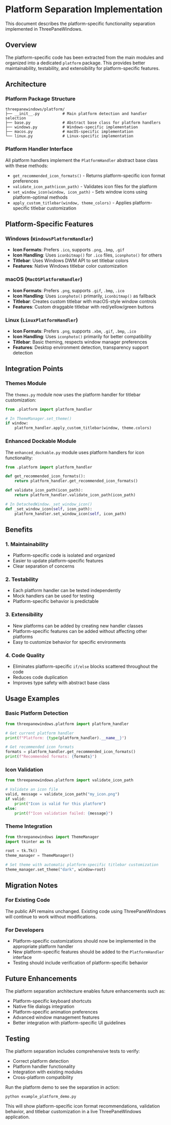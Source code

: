 # Platform Separation Implementation

This document describes the platform-specific functionality separation implemented in ThreePaneWindows.

## Overview

The platform-specific code has been extracted from the main modules and organized into a dedicated `platform` package. This provides better maintainability, testability, and extensibility for platform-specific features.

## Architecture

### Platform Package Structure

```text
threepanewindows/platform/
├── __init__.py          # Main platform detection and handler selection
├── base.py              # Abstract base class for platform handlers
├── windows.py           # Windows-specific implementation
├── macos.py             # macOS-specific implementation
└── linux.py             # Linux-specific implementation
```

### Platform Handler Interface

All platform handlers implement the `PlatformHandler` abstract base class with these methods:

- `get_recommended_icon_formats()` - Returns platform-specific icon format preferences
- `validate_icon_path(icon_path)` - Validates icon files for the platform
- `set_window_icon(window, icon_path)` - Sets window icons using platform-optimal methods
- `apply_custom_titlebar(window, theme_colors)` - Applies platform-specific titlebar customization

## Platform-Specific Features

### Windows (`WindowsPlatformHandler`)

- **Icon Formats**: Prefers `.ico`, supports `.png`, `.bmp`, `.gif`
- **Icon Handling**: Uses `iconbitmap()` for `.ico` files, `iconphoto()` for others
- **Titlebar**: Uses Windows DWM API to set titlebar colors
- **Features**: Native Windows titlebar color customization

### macOS (`MacOSPlatformHandler`)

- **Icon Formats**: Prefers `.png`, supports `.gif`, `.bmp`, `.ico`
- **Icon Handling**: Uses `iconphoto()` primarily, `iconbitmap()` as fallback
- **Titlebar**: Creates custom titlebar with macOS-style window controls
- **Features**: Custom draggable titlebar with red/yellow/green buttons

### Linux (`LinuxPlatformHandler`)

- **Icon Formats**: Prefers `.png`, supports `.xbm`, `.gif`, `.bmp`, `.ico`
- **Icon Handling**: Uses `iconphoto()` primarily for better compatibility
- **Titlebar**: Basic theming, respects window manager preferences
- **Features**: Desktop environment detection, transparency support detection

## Integration Points

### Themes Module

The `themes.py` module now uses the platform handler for titlebar customization:

```python
from .platform import platform_handler

# In ThemeManager.set_theme()
if window:
    platform_handler.apply_custom_titlebar(window, theme.colors)
```

### Enhanced Dockable Module

The `enhanced_dockable.py` module uses platform handlers for icon functionality:

```python
from .platform import platform_handler

def get_recommended_icon_formats():
    return platform_handler.get_recommended_icon_formats()

def validate_icon_path(icon_path):
    return platform_handler.validate_icon_path(icon_path)

# In DetachedWindow._set_window_icon()
def _set_window_icon(self, icon_path):
    platform_handler.set_window_icon(self, icon_path)
```

## Benefits

### 1. **Maintainability**
- Platform-specific code is isolated and organized
- Easier to update platform-specific features
- Clear separation of concerns

### 2. **Testability**
- Each platform handler can be tested independently
- Mock handlers can be used for testing
- Platform-specific behavior is predictable

### 3. **Extensibility**
- New platforms can be added by creating new handler classes
- Platform-specific features can be added without affecting other platforms
- Easy to customize behavior for specific environments

### 4. **Code Quality**
- Eliminates platform-specific `if/else` blocks scattered throughout the code
- Reduces code duplication
- Improves type safety with abstract base class

## Usage Examples

### Basic Platform Detection

```python
from threepanewindows.platform import platform_handler

# Get current platform handler
print(f"Platform: {type(platform_handler).__name__}")

# Get recommended icon formats
formats = platform_handler.get_recommended_icon_formats()
print(f"Recommended formats: {formats}")
```

### Icon Validation

```python
from threepanewindows.platform import validate_icon_path

# Validate an icon file
valid, message = validate_icon_path("my_icon.png")
if valid:
    print("Icon is valid for this platform")
else:
    print(f"Icon validation failed: {message}")
```

### Theme Integration

```python
from threepanewindows import ThemeManager
import tkinter as tk

root = tk.Tk()
theme_manager = ThemeManager()

# Set theme with automatic platform-specific titlebar customization
theme_manager.set_theme("dark", window=root)
```

## Migration Notes

### For Existing Code

The public API remains unchanged. Existing code using ThreePaneWindows will continue to work without modifications.

### For Developers

- Platform-specific customizations should now be implemented in the appropriate platform handler
- New platform-specific features should be added to the `PlatformHandler` interface
- Testing should include verification of platform-specific behavior

## Future Enhancements

The platform separation architecture enables future enhancements such as:

- Platform-specific keyboard shortcuts
- Native file dialogs integration
- Platform-specific animation preferences
- Advanced window management features
- Better integration with platform-specific UI guidelines

## Testing

The platform separation includes comprehensive tests to verify:

- Correct platform detection
- Platform handler functionality
- Integration with existing modules
- Cross-platform compatibility

Run the platform demo to see the separation in action:

```bash
python example_platform_demo.py
```

This will show platform-specific icon format recommendations, validation behavior, and titlebar customization in a live ThreePaneWindows application.
